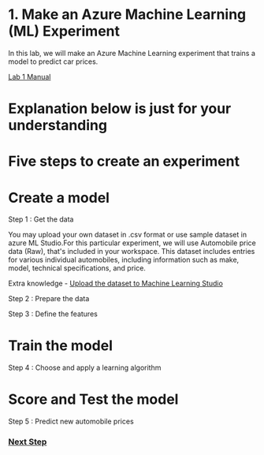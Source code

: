 # 1. Make an Azure Machine Learning (ML) Experiment

In this lab, we will make an Azure Machine Learning experiment that trains a model to predict car prices.

[Lab 1 Manual](https://docs.microsoft.com/en-us/azure/machine-learning/studio/create-experiment)



# Explanation below is just for your understanding
# Five steps to create an experiment 

# Create a model

Step 1 : Get the data

You may upload your own dataset in .csv format or use sample dataset in azure ML Studio.For this particular experiment, we will use 
Automobile price data (Raw), that's included in your workspace. This dataset includes entries for various individual automobiles, including information such as make, model, technical specifications, and price.

Extra knowledge - 
[Upload the dataset to Machine Learning Studio](https://docs.microsoft.com/en-us/azure/machine-learning/studio/walkthrough-2-upload-data) 


Step 2 : Prepare the data 

Step 3 : Define the features 


#  Train the model 

Step 4 : Choose and apply a learning algorithm

# Score and Test the model 

Step 5 : Predict new automobile prices


### [Next Step](STEP2.md)
